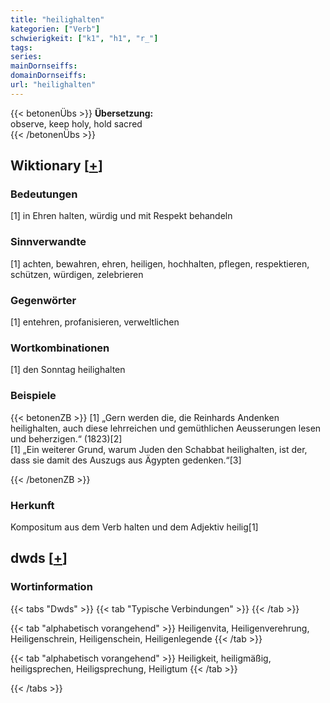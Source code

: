 ```yaml
---
title: "heilighalten"
kategorien: ["Verb"]
schwierigkeit: ["k1", "h1", "r_"]
tags:
series:
mainDornseiffs:
domainDornseiffs:
url: "heilighalten"
---
```


{{< betonenÜbs >}}
**Übersetzung:**  
observe, keep holy, hold sacred  
{{< /betonenÜbs >}}

## Wiktionary [[+](https://de.wiktionary.org/wiki/heilighalten)]

### Bedeutungen
[1] in Ehren halten, würdig und mit Respekt behandeln  

### Sinnverwandte
[1] achten, bewahren, ehren, heiligen, hochhalten, pflegen, respektieren, schützen, würdigen, zelebrieren  

### Gegenwörter
[1] entehren, profanisieren, verweltlichen  

### Wortkombinationen
[1] den Sonntag heilighalten  

### Beispiele
{{< betonenZB >}}
[1] „Gern werden die, die Reinhards Andenken heilighalten, auch diese lehrreichen und gemüthlichen Aeusserungen lesen und beherzigen.“ (1823)[2]  
[1] „Ein weiterer Grund, warum Juden den Schabbat heilighalten, ist der, dass sie damit des Auszugs aus Ägypten gedenken.“[3]  

{{< /betonenZB >}}
### Herkunft
Kompositum aus dem Verb halten und dem Adjektiv heilig[1]  



## dwds [[+](https://www.dwds.de/wb/heilighalten)]

### Wortinformation
{{< tabs "Dwds" >}}
{{< tab "Typische Verbindungen" >}}
{{< /tab >}}

{{< tab "alphabetisch vorangehend" >}}
Heiligenvita, Heiligenverehrung, Heiligenschrein, Heiligenschein, Heiligenlegende
{{< /tab >}}

{{< tab "alphabetisch vorangehend" >}}
Heiligkeit, heiligmäßig, heiligsprechen, Heiligsprechung, Heiligtum
{{< /tab >}}

{{< /tabs >}}

